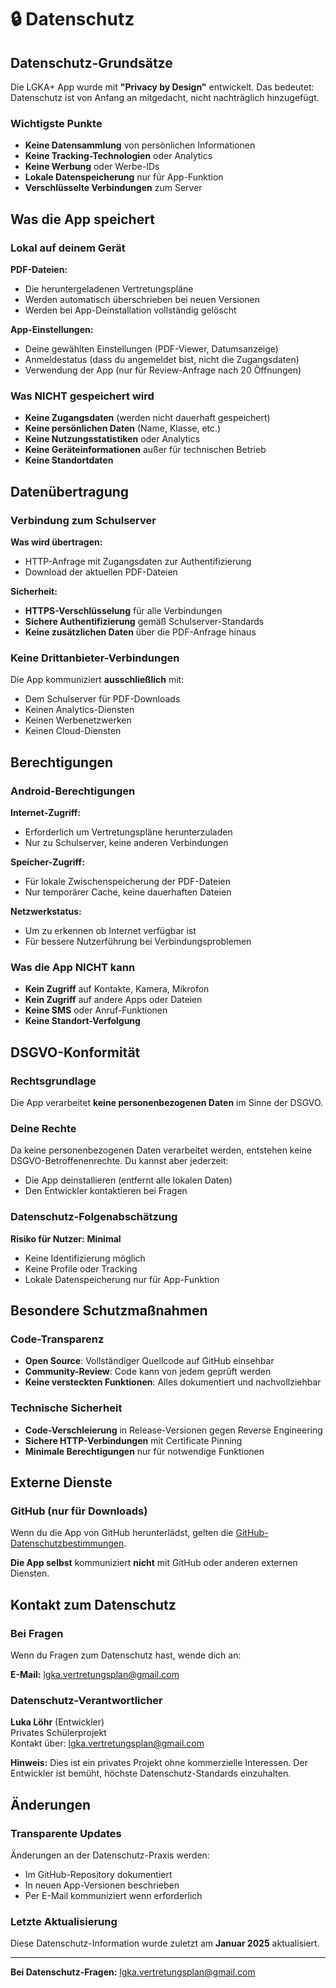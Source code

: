 # 🔒 Datenschutz

## Datenschutz-Grundsätze

Die LGKA+ App wurde mit **"Privacy by Design"** entwickelt. Das bedeutet: Datenschutz ist von Anfang an mitgedacht, nicht nachträglich hinzugefügt.

### Wichtigste Punkte

- **Keine Datensammlung** von persönlichen Informationen
- **Keine Tracking-Technologien** oder Analytics
- **Keine Werbung** oder Werbe-IDs
- **Lokale Datenspeicherung** nur für App-Funktion
- **Verschlüsselte Verbindungen** zum Server

## Was die App speichert

### Lokal auf deinem Gerät

**PDF-Dateien:**
- Die heruntergeladenen Vertretungspläne
- Werden automatisch überschrieben bei neuen Versionen
- Werden bei App-Deinstallation vollständig gelöscht

**App-Einstellungen:**
- Deine gewählten Einstellungen (PDF-Viewer, Datumsanzeige)
- Anmeldestatus (dass du angemeldet bist, nicht die Zugangsdaten)
- Verwendung der App (nur für Review-Anfrage nach 20 Öffnungen)

### Was NICHT gespeichert wird

- **Keine Zugangsdaten** (werden nicht dauerhaft gespeichert)
- **Keine persönlichen Daten** (Name, Klasse, etc.)
- **Keine Nutzungsstatistiken** oder Analytics
- **Keine Geräteinformationen** außer für technischen Betrieb
- **Keine Standortdaten**

## Datenübertragung

### Verbindung zum Schulserver

**Was wird übertragen:**
- HTTP-Anfrage mit Zugangsdaten zur Authentifizierung
- Download der aktuellen PDF-Dateien

**Sicherheit:**
- **HTTPS-Verschlüsselung** für alle Verbindungen
- **Sichere Authentifizierung** gemäß Schulserver-Standards
- **Keine zusätzlichen Daten** über die PDF-Anfrage hinaus

### Keine Drittanbieter-Verbindungen

Die App kommuniziert **ausschließlich** mit:
- Dem Schulserver für PDF-Downloads
- Keinen Analytics-Diensten
- Keinen Werbenetzwerken
- Keinen Cloud-Diensten

## Berechtigungen

### Android-Berechtigungen

**Internet-Zugriff:**
- Erforderlich um Vertretungspläne herunterzuladen
- Nur zu Schulserver, keine anderen Verbindungen

**Speicher-Zugriff:**
- Für lokale Zwischenspeicherung der PDF-Dateien
- Nur temporärer Cache, keine dauerhaften Dateien

**Netzwerkstatus:**
- Um zu erkennen ob Internet verfügbar ist
- Für bessere Nutzerführung bei Verbindungsproblemen

### Was die App NICHT kann

- **Kein Zugriff** auf Kontakte, Kamera, Mikrofon
- **Kein Zugriff** auf andere Apps oder Dateien
- **Keine SMS** oder Anruf-Funktionen
- **Keine Standort-Verfolgung**

## DSGVO-Konformität

### Rechtsgrundlage

Die App verarbeitet **keine personenbezogenen Daten** im Sinne der DSGVO.

### Deine Rechte

Da keine personenbezogenen Daten verarbeitet werden, entstehen keine DSGVO-Betroffenenrechte. Du kannst aber jederzeit:

- Die App deinstallieren (entfernt alle lokalen Daten)
- Den Entwickler kontaktieren bei Fragen

### Datenschutz-Folgenabschätzung

**Risiko für Nutzer:** **Minimal**
- Keine Identifizierung möglich
- Keine Profile oder Tracking
- Lokale Datenspeicherung nur für App-Funktion

## Besondere Schutzmaßnahmen

### Code-Transparenz

- **Open Source**: Vollständiger Quellcode auf GitHub einsehbar
- **Community-Review**: Code kann von jedem geprüft werden
- **Keine versteckten Funktionen**: Alles dokumentiert und nachvollziehbar

### Technische Sicherheit

- **Code-Verschleierung** in Release-Versionen gegen Reverse Engineering
- **Sichere HTTP-Verbindungen** mit Certificate Pinning
- **Minimale Berechtigungen** nur für notwendige Funktionen

## Externe Dienste

### GitHub (nur für Downloads)

Wenn du die App von GitHub herunterlädst, gelten die [GitHub-Datenschutzbestimmungen](https://docs.github.com/de/site-policy/privacy-policies/github-privacy-statement).

**Die App selbst** kommuniziert **nicht** mit GitHub oder anderen externen Diensten.

## Kontakt zum Datenschutz

### Bei Fragen

Wenn du Fragen zum Datenschutz hast, wende dich an:

**E-Mail:** lgka.vertretungsplan@gmail.com

### Datenschutz-Verantwortlicher

**Luka Löhr** (Entwickler)  
Privates Schülerprojekt  
Kontakt über: lgka.vertretungsplan@gmail.com

**Hinweis:** Dies ist ein privates Projekt ohne kommerzielle Interessen. Der Entwickler ist bemüht, höchste Datenschutz-Standards einzuhalten.

## Änderungen

### Transparente Updates

Änderungen an der Datenschutz-Praxis werden:
- Im GitHub-Repository dokumentiert
- In neuen App-Versionen beschrieben
- Per E-Mail kommuniziert wenn erforderlich

### Letzte Aktualisierung

Diese Datenschutz-Information wurde zuletzt am **Januar 2025** aktualisiert.

---

**Bei Datenschutz-Fragen:** lgka.vertretungsplan@gmail.com